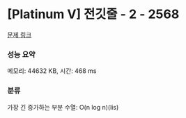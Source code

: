 # [Platinum V] 전깃줄 - 2 - 2568 

[문제 링크](https://www.acmicpc.net/problem/2568) 

### 성능 요약

메모리: 44632 KB, 시간: 468 ms

### 분류

가장 긴 증가하는 부분 수열: O(n log n)(lis)

